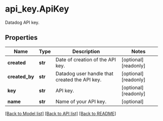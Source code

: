 # api_key.ApiKey

Datadog API key.
## Properties
Name | Type | Description | Notes
------------ | ------------- | ------------- | -------------
**created** | **str** | Date of creation of the API key. | [optional] [readonly] 
**created_by** | **str** | Datadog user handle that created the API key. | [optional] [readonly] 
**key** | **str** | API key. | [optional] [readonly] 
**name** | **str** | Name of your API key. | [optional] 

[[Back to Model list]](../README.md#documentation-for-models) [[Back to API list]](../README.md#documentation-for-api-endpoints) [[Back to README]](../README.md)


